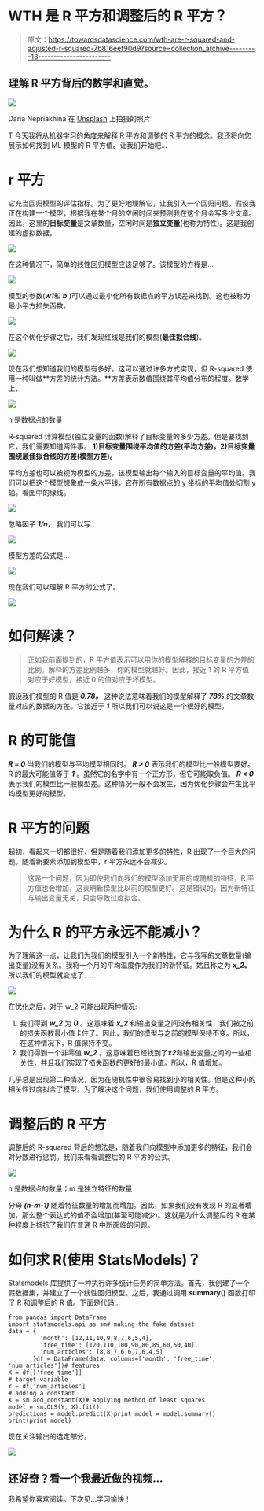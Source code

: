 # WTH 是 R 平方和调整后的 R 平方？

> 原文：<https://towardsdatascience.com/wth-are-r-squared-and-adjusted-r-squared-7b816eef90d9?source=collection_archive---------13----------------------->

## 理解 R 平方背后的数学和直觉。

![](img/6aad7cda8cc9aac90907e79ddcb94a3a.png)

Daria Nepriakhina 在 [Unsplash](https://unsplash.com/s/photos/r?utm_source=unsplash&utm_medium=referral&utm_content=creditCopyText) 上拍摄的照片

T 今天我将从机器学习的角度来解释 R 平方和调整的 R 平方的概念。我还将向您展示如何找到 ML 模型的 R 平方值。让我们开始吧…

# r 平方

它充当回归模型的评估指标。为了更好地理解它，让我引入一个回归问题。假设我正在构建一个模型，根据我在某个月的空闲时间来预测我在这个月会写多少文章。因此，这里的**目标变量**是文章数量，空闲时间是**独立变量**(也称为特性)。这是我创建的虚拟数据。

![](img/1bba5a2a35f9deb59a4a1bc43a83758d.png)

在这种情况下，简单的线性回归模型应该足够了。该模型的方程是…

![](img/b9c55c43eac36666c5c5eab765177fb3.png)

模型的参数(***w1***和 ***b*** )可以通过最小化所有数据点的平方误差来找到。这也被称为最小平方损失函数。

![](img/621e27d990ebba8f7df4112c5479c1c6.png)

在这个优化步骤之后，我们发现红线是我们的模型(**最佳拟合线**)。

![](img/57119b6cf4353b7f9694f5dff74ffa09.png)

现在我们想知道我们的模型有多好。这可以通过许多方式实现，但 R-squared 使用一种叫做**方差的统计方法。**方差表示数值围绕其平均值分布的程度。数学上，

![](img/578ea7a33a0e73058e5e0677a4551bea.png)

n 是数据点的数量

R-squared 计算模型(独立变量的函数)解释了目标变量的多少方差。但是要找到它，我们需要知道两件事。 **1)目标变量围绕平均值的方差(平均方差)，2)目标变量围绕最佳拟合线的方差(模型方差)。**

平均方差也可以被视为模型的方差，该模型输出每个输入的目标变量的平均值。我们可以把这个模型想象成一条水平线，它在所有数据点的 y 坐标的平均值处切割 y 轴。看图中的绿线。

![](img/dd77c5c6d5832dff16d9f1cf7fc1a1b5.png)

忽略因子 ***1/n，*** 我们可以写…

![](img/f30aaee476057fa193d108f7d050b3f0.png)

模型方差的公式是…

![](img/0ade6b84b2c6100c2a43488ad5b7bf46.png)

现在我们可以理解 R 平方的公式了。

![](img/25db4792f34c318d5d8787afcb1bdbf2.png)

# 如何解读？

> 正如我前面提到的，R 平方值表示可以用你的模型解释的目标变量的方差的比例。解释的方差比例越多，你的模型就越好。因此，接近 1 的 R 平方值对应于好模型，接近 0 的值对应于坏模型。

假设我们模型的 R 值是 ***0.78。*** 这种说法意味着我们的模型解释了 ***78%*** 的文章数量对应的数据的方差。它接近于 ***1*** 所以我们可以说这是一个很好的模型。

# R 的可能值

***R = 0*** 当我们的模型与平均模型相同时。 ***R > 0*** 表示我们的模型比一般模型要好。R 的最大可能值等于 ***1*** 。虽然它的名字中有一个正方形，但它可能取负值。 ***R < 0*** 表示我们的模型比一般模型差。这种情况一般不会发生，因为优化步骤会产生比平均模型更好的模型。

# R 平方的问题

起初，看起来一切都很好，但是随着我们添加更多的特性，R 出现了一个巨大的问题。随着新要素添加到模型中，r 平方永远不会减少。

> 这是一个问题，因为即使我们向我们的模型添加无用的或随机的特征，R 平方值也会增加，这表明新模型比以前的模型更好。这是错误的，因为新特征与输出变量无关，只会导致过度拟合。

# 为什么 R 的平方永远不能减小？

为了理解这一点，让我们为我们的模型引入一个新特性，它与我写的文章数量(输出变量)没有关系。我将一个月的平均温度作为我们的新特征。姑且称之为 ***x_2。*** 所以我们的模型就变成了……

![](img/82080e75bca0bb1d5ea3d20a05174d20.png)

在优化之后，对于 w_2 可能出现两种情况:

1.  我们得到 ***w_2*** 为 ***0*** 。这意味着 ***x_2*** 和输出变量之间没有相关性，我们被之前的损失函数最小值卡住了。因此，我们的模型与之前的模型保持不变。所以，在这种情况下，R 值保持不变。
2.  我们得到一个非零值 ***w_2*** 。这意味着已经找到了***x2***和输出变量之间的一些相关性，并且我们实现了损失函数的更好的最小值。所以，R 值增加。

几乎总是出现第二种情况，因为在随机性中很容易找到小的相关性。但是这种小的相关性过度拟合了模型。为了解决这个问题，我们使用调整的 R 平方。

# 调整后的 R 平方

调整后的 R-squared 背后的想法是，随着我们向模型中添加更多的特征，我们会对分数进行惩罚。我们来看看调整后的 R 平方的公式。

![](img/bb6d5924415297ddef4b4ab9192d7ad7.png)

n 是数据点的数量；m 是独立特征的数量

分母 ***(n-m-1)*** 随着特征数量的增加而增加。因此，如果我们没有发现 R 的显著增加，那么整个表达式的值不会增加(甚至可能减少)。这就是为什么调整后的 R 在某种程度上抵抗了我们在普通 R 中所面临的问题。

# 如何求 R(使用 StatsModels)？

Statsmodels 库提供了一种执行许多统计任务的简单方法。首先，我创建了一个假数据集，并建立了一个线性回归模型。之后，我通过调用 **summary()** 函数打印了 R 和调整后的 R 值。下面是代码…

```
from pandas import DataFrame
import statsmodels.api as sm# making the fake dataset
data = { 
         'month': [12,11,10,9,8,7,6,5,4],
         'free_time': [120,110,100,90,80,85,60,50,40],
         'num_articles': [8,8,7,6,6,7,6,4,5]
       }df = DataFrame(data, columns=['month', 'free_time', 'num_articles'])# features
X = df[['free_time']] 
# target variable
Y = df['num_articles']
# adding a constant
X = sm.add_constant(X)# applying method of least squares
model = sm.OLS(Y, X).fit()
predictions = model.predict(X)print_model = model.summary()
print(print_model)
```

现在关注输出的选定部分。

![](img/df311b75cd58db3a1ee6818e3c375311.png)

## 还好奇？看一个我最近做的视频…

我希望你喜欢阅读。下次见…学习愉快！